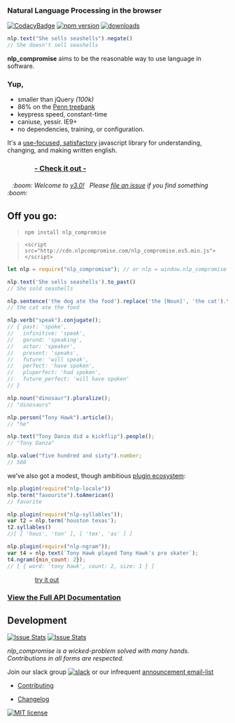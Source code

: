 ### Natural Language Processing in the browser
[![CodacyBadge](https://api.codacy.com/project/badge/grade/82cc8ebd98b64ed199d7be6021488062)](https://www.codacy.com/app/spencerkelly86/nlp_compromise)
[![npm version](https://badge.fury.io/js/nlp_compromise.svg)](https://www.npmjs.com/package/nlp_compromise)
[![downloads](https://img.shields.io/npm/dm/nlp_compromise.svg)](https://www.npmjs.com/package/nlp_compromise)

```javascript
nlp.text("She sells seashells").negate()
// She doesn't sell seashells
```

**nlp_compromise** aims to be the reasonable way to use language in software.

### Yup,
* smaller than jQuery *(100k)*
* 86% on the [Penn treebank](http://www.cis.upenn.edu/~treebank/)
* keypress speed, constant-time
* caniuse, yessir. IE9+
* no dependencies, training, or configuration.

It's a [use-focused, satisfactory](https://github.com/nlp-compromise/nlp_compromise/blob/master/docs/justification.md) javascript library for understanding, changing, and making written english.
### &nbsp;&nbsp;&nbsp;&nbsp;&nbsp;&nbsp;&nbsp;&nbsp;&nbsp;&nbsp;&nbsp;&nbsp;&nbsp;&nbsp;&nbsp;&nbsp;**[- Check it out - ](http://rawgit.com/nlp-compromise/website/master/demo/index.html)**

<h6>&nbsp;&nbsp;&nbsp;:boom: Welcome to <a href="https://github.com/nlp-compromise/nlp_compromise/blob/master/docs/changelog.md">v3.0!</a>&nbsp;&nbsp; Please <a href="https://github.com/nlp-compromise/nlp_compromise/issues">file an issue</a> if you find something :boom:</h6>

## Off you go:
> `npm install nlp_compromise`

> `<script src="http://cdn.nlpcompromise.com/nlp_compromise.es5.min.js"></script>
`

```javascript
let nlp = require("nlp_compromise"); // or nlp = window.nlp_compromise

nlp.text('She sells seashells').to_past()
// She sold seashells

nlp.sentence('the dog ate the food').replace('the [Noun]', 'the cat').text();
// the cat ate the food

nlp.verb("speak").conjugate();
// { past: 'spoke',
//   infinitive: 'speak',
//   gerund: 'speaking',
//   actor: 'speaker',
//   present: 'speaks',
//   future: 'will speak',
//   perfect: 'have spoken',
//   pluperfect: 'had spoken',
//   future_perfect: 'will have spoken'
// }

nlp.noun("dinosaur").pluralize();
// "dinosaurs"

nlp.person("Tony Hawk").article();
// "he"

nlp.text("Tony Danza did a kickflip").people();
// "Tony Danza"

nlp.value("five hundred and sixty").number;
// 560

```

we've also got a modest, though ambitious [plugin ecosystem](https://github.com/nlp-compromise/nlp_compromise/blob/master/docs/plugins.md):
```javascript
nlp.plugin(require("nlp-locale"))
nlp.term("favourite").toAmerican()
// favorite

nlp.plugin(require("nlp-syllables"));
var t2 = nlp.term('houston texas');
t2.syllables()
//[ [ 'hous', 'ton' ], [ 'tex', 'as' ] ]

nlp.plugin(require("nlp-ngram"));
var t4 = nlp.text(`Tony Hawk played Tony Hawk's pro skater`);
t4.ngram({min_count: 2});
// [ { word: 'tony hawk', count: 2, size: 1 } ]
```

&nbsp;&nbsp;&nbsp;&nbsp;&nbsp;&nbsp;&nbsp;&nbsp;&nbsp;&nbsp;&nbsp;&nbsp;&nbsp;&nbsp;&nbsp;&nbsp;[try it out](https://tonicdev.com/spencermountain/nlpcompromise)

### [View the Full API Documentation](https://github.com/nlp-compromise/nlp_compromise/blob/master/docs/api.md)

## Development
[![Issue Stats](http://issuestats.com/github/nlp-compromise/nlp_compromise/badge/pr)](http://issuestats.com/github/nlp-compromise/nlp_compromise)
[![Issue Stats](http://issuestats.com/github/nlp-compromise/nlp_compromise/badge/issue)](http://issuestats.com/github/nlp-compromise/nlp_compromise)

*nlp_compromise is a wicked-problem solved with many hands. Contributions in all forms are respected.*

Join our slack group [![slack](https://img.shields.io/badge/slack-superscriptjs-brightgreen.svg)](http://superscriptjs.slack.com/messages/nlp_compromise/)
or our infrequent [announcement email-list](http://eepurl.com/bL9YRv)
* [Contributing](https://github.com/nlp-compromise/nlp_compromise/blob/master/contributing.md)

* [Changelog](https://github.com/nlp-compromise/nlp_compromise/blob/master/docs/changelog.md)


[![MIT license](http://img.shields.io/badge/license-MIT-brightgreen.svg)](http://opensource.org/licenses/MIT)

